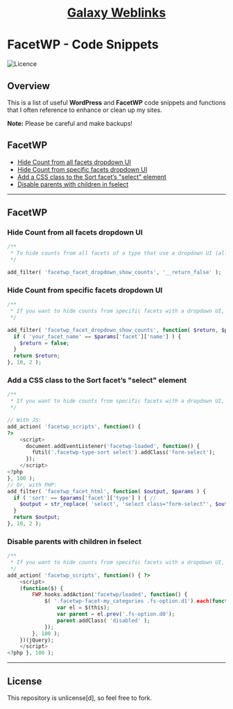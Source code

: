 <div align="center"><h1><a href="https://www.galaxyweblinks.com/" target="_blank">Galaxy Weblinks</a></h1></div>

# FacetWP - Code Snippets

![Licence](https://img.shields.io/badge/Unlicense-red)

## Overview

This is a list of useful **WordPress** and **FacetWP** code snippets and functions that I often reference to enhance or clean up my sites. 

**Note:** Please be careful and make backups!

## FacetWP

- [Hide Count from all facets dropdown UI](#hide-count-from-all-facets-dropdown-ui)
- [Hide Count from specific facets dropdown UI](#hide-count-from-specific-facets-dropdown-ui)
- [Add a CSS class to the Sort facet’s "select" element](#add-a-css-class-to-the-sort-facets-select-element)
- [Disable parents with children in fselect](#disable-parents-with-children-in-fselect)

---

## FacetWP

### Hide Count from all facets dropdown UI

```php
/**
 * To hide counts from all facets of a type that use a dropdown UI (all Dropdown facets, fSelect facets, Hierarchy Select facets, and Range List facets (in dropdown or fSelect UI mode)), add the following to your theme’s functions.php:
 */

add_filter( 'facetwp_facet_dropdown_show_counts', '__return_false' );

```

### Hide Count from specific facets dropdown UI

```php
/**
 * If you want to hide counts from specific facets with a dropdown UI, then use this, add the following to your theme’s functions.php:
 */

add_filter( 'facetwp_facet_dropdown_show_counts', function( $return, $params ) {
  if ( 'your_facet_name' == $params['facet']['name'] ) {
    $return = false;
  }
  return $return;
}, 10, 2 );

```

### Add a CSS class to the Sort facet’s "select" element

```php
/**
 * If you want to hide counts from specific facets with a dropdown UI, then use this, add the following to your theme’s functions.php:
 */

// With JS:
add_action( 'facetwp_scripts', function() {
?>
    <script>
      document.addEventListener('facetwp-loaded', function() {
        fUtil('.facetwp-type-sort select').addClass('form-select');
      });
    </script>
<?php
}, 100 );
// Or, with PHP:
add_filter( 'facetwp_facet_html', function( $output, $params ) {
  if ( 'sort' == $params['facet']['type'] ) { //
    $output = str_replace( 'select', 'select class="form-select"', $output );
  }
  return $output;
}, 10, 2 );
```

### Disable parents with children in fselect

```php
/**
 * If you want to hide counts from specific facets with a dropdown UI, then use this, add the following to your theme’s functions.php:
 */
add_action( 'facetwp_scripts', function() { ?>
    <script>
    (function($) {
        FWP.hooks.addAction('facetwp/loaded', function() {
            $( '.facetwp-facet-my_categories .fs-option.d1').each(function() {
                var el = $(this);
                var parent = el.prev('.fs-option.d0');
                parent.addClass( 'disabled' );
            });
        }, 100 );
    })(jQuery);
    </script>
<?php }, 100 );
```

---

## License

This repository is unlicense[d], so feel free to fork.
